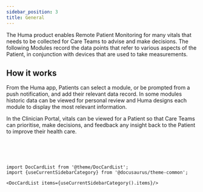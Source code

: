 ```yaml
---
sidebar_position: 3
title: General
---
```


The Huma product enables Remote Patient Monitoring for many vitals that needs to be collected for Care Teams to advise and make decisions. The following Modules record the data points that refer to various aspects of the Patient, in conjunction with devices that are used to take measurements.

## How it works

From the Huma app, Patients can select a module, or be prompted from a push notification, and add their relevant data record. In some modules historic data can be viewed for personal review and Huma designs each module to display the most relevant information.

In the Clinician Portal, vitals can be viewed for a Patient so that Care Teams can prioritise, make decisions, and feedback any insight back to the Patient to improve their health care.

<br />
<br />
<br />

```mdx-code-block
import DocCardList from '@theme/DocCardList';
import {useCurrentSidebarCategory} from '@docusaurus/theme-common';

<DocCardList items={useCurrentSidebarCategory().items}/>
```
